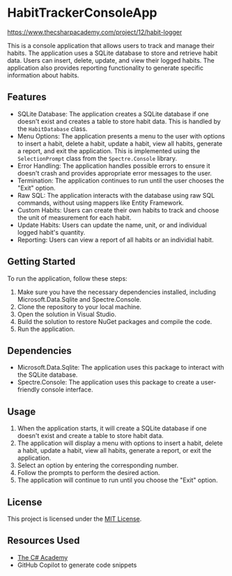 # HabitTrackerConsoleApp
 https://www.thecsharpacademy.com/project/12/habit-logger

This is a console application that allows users to track and manage their habits. The application uses a SQLite database to store and retrieve habit data. Users can insert, delete, update, and view their logged habits. The application also provides reporting functionality to generate specific information about habits.

## Features

- SQLite Database: The application creates a SQLite database if one doesn't exist and creates a table to store habit data. This is handled by the `HabitDatabase` class.
- Menu Options: The application presents a menu to the user with options to insert a habit, delete a habit, update a habit, view all habits, generate a report, and exit the application. This is implemented using the `SelectionPrompt` class from the `Spectre.Console` library.
- Error Handling: The application handles possible errors to ensure it doesn't crash and provides appropriate error messages to the user.
- Termination: The application continues to run until the user chooses the "Exit" option.
- Raw SQL: The application interacts with the database using raw SQL commands, without using mappers like Entity Framework.
- Custom Habits: Users can create their own habits to track and choose the unit of measurement for each habit.
- Update Habits: Users can update the name, unit, or and individual logged habit's quantity.
- Reporting: Users can view a report of all habits or an individial habit.

## Getting Started

To run the application, follow these steps:

1. Make sure you have the necessary dependencies installed, including Microsoft.Data.Sqlite and Spectre.Console.
2. Clone the repository to your local machine.
3. Open the solution in Visual Studio.
4. Build the solution to restore NuGet packages and compile the code.
5. Run the application.

## Dependencies

- Microsoft.Data.Sqlite: The application uses this package to interact with the SQLite database.
- Spectre.Console: The application uses this package to create a user-friendly console interface.

## Usage

1. When the application starts, it will create a SQLite database if one doesn't exist and create a table to store habit data.
2. The application will display a menu with options to insert a habit, delete a habit, update a habit, view all habits, generate a report, or exit the application.
3. Select an option by entering the corresponding number.
4. Follow the prompts to perform the desired action.
5. The application will continue to run until you choose the "Exit" option.

## License

This project is licensed under the [MIT License](LICENSE).

## Resources Used
- [The C# Academy](https://www.thecsharpacademy.com/project/12/habit-logger)
- GitHub Copilot to generate code snippets